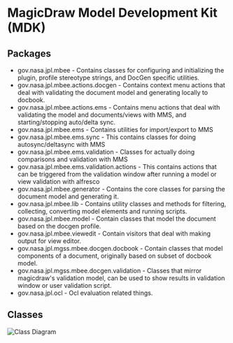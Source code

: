 # MagicDraw Model Development Kit (MDK)

## Packages

- gov.nasa.jpl.mbee - Contains classes for configuring and initializing the plugin, profile stereotype strings, and DocGen specific utilities.
- gov.nasa.jpl.mbee.actions.docgen - Contains context menu actions that deal with validating the document model and generating locally to docbook.
- gov.nasa.jpl.mbee.actions.ems - Contains menu actions that deal with validating the model and documents/views with MMS, and starting/stopping auto/delta sync.
- gov.nasa.jpl.mbee.ems - Contains utilities for import/export to MMS
- gov.nasa.jpl.mbee.ems.sync - This contains classes for doing autosync/deltasync with MMS
- gov.nasa.jpl.mbee.ems.validation - Classes for actually doing comparisons and validation with MMS
- gov.nasa.jpl.mbee.ems.validation.actions - This contains actions that can be triggered from the validation window after running a model or view validation with alfresco
- gov.nasa.jpl.mbee.generator - Contains the core classes for parsing the document model and generating it.
- gov.nasa.jpl.mbee.lib - Contains utility classes and methods for filtering, collecting, converting model elements and running scripts.
- gov.nasa.jpl.mbee.model - Contain classes that model the document based on the docgen profile.
- gov.nasa.jpl.mbee.viewedit - Contain visitors that deal with making output for view editor.
- gov.nasa.jpl.mgss.mbee.docgen.docbook - Contain classes that model components of a document, originally based on subset of docbook model.
- gov.nasa.jpl.mgss.mbee.docgen.validation - Classes that mirror magicdraw's validation model, can be used to show results in validation window or user validation script.
- gov.nasa.jpl.ocl - Ocl evaluation related things.

## Classes

![Class Diagram](https://cae-ems.jpl.nasa.gov/alfresco/service/api/node/content/workspace/SpacesStore/1a40dc60-2b0e-4a24-9d28-ad0fc33d35db/_18_0_2_bec02f9_1444944950381_908324_74391.svg)
